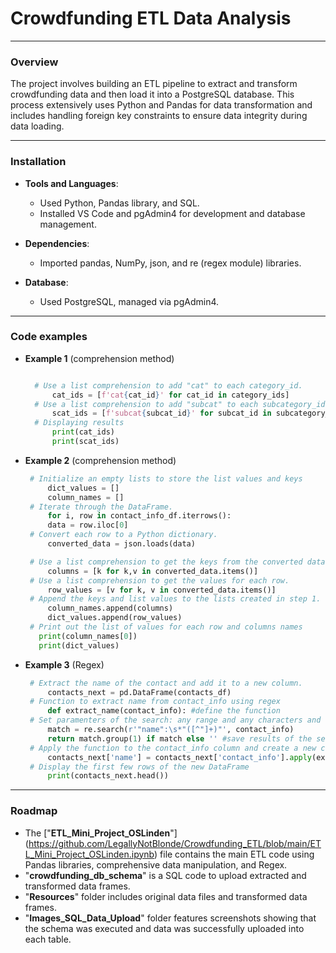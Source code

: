 # Crowdfunding ETL Data Analysis 
___

### Overview

The project involves building an ETL pipeline to extract and transform crowdfunding data and then load it into a PostgreSQL database. This process extensively uses Python and Pandas for data transformation and includes handling foreign key constraints to ensure data integrity during data loading.

___

### Installation

* **Tools and Languages**:

    * Used Python, Pandas library, and SQL.
    * Installed VS Code and pgAdmin4 for development and database management.
* **Dependencies**:
    * Imported pandas, NumPy, json, and re (regex module) libraries.
* **Database**:
    * Used PostgreSQL, managed via pgAdmin4.
___

### Code examples

* **Example 1** (comprehension method)
  ```python

    # Use a list comprehension to add "cat" to each category_id. 
        cat_ids = [f'cat{cat_id}' for cat_id in category_ids]
    # Use a list comprehension to add "subcat" to each subcategory_id.
        scat_ids = [f'subcat{subcat_id}' for subcat_id in subcategory_ids]
    # Displaying results 
        print(cat_ids)
        print(scat_ids)
  ```

* **Example 2** (comprehension method) 
   ```python
    # Initialize an empty lists to store the list values and keys
        dict_values = []
        column_names = []
    # Iterate through the DataFrame.
        for i, row in contact_info_df.iterrows():
        data = row.iloc[0]
    # Convert each row to a Python dictionary.
        converted_data = json.loads(data)

    # Use a list comprehension to get the keys from the converted data.
        columns = [k for k,v in converted_data.items()]
    # Use a list comprehension to get the values for each row.
        row_values = [v for k, v in converted_data.items()]
    # Append the keys and list values to the lists created in step 1.  
        column_names.append(columns)
        dict_values.append(row_values)
    # Print out the list of values for each row and columns names
      print(column_names[0])
      print(dict_values)
   ```

* **Example 3** (Regex)
   ```python
    # Extract the name of the contact and add it to a new column.
        contacts_next = pd.DataFrame(contacts_df)
    # Function to extract name from contact_info using regex
        def extract_name(contact_info): #define the function
    # Set paramenters of the search: any range and any characters and whitespaces after "name" except the double quote.
        match = re.search(r'"name":\s*"([^"]+)"', contact_info) 
        return match.group(1) if match else '' #save results of the search if the match is found
    # Apply the function to the contact_info column and create a new column 'name'
        contacts_next['name'] = contacts_next['contact_info'].apply(extract_name)
    # Display the first few rows of the new DataFrame
        print(contacts_next.head())

___
### Roadmap

* The ["**ETL_Mini_Project_OSLinden**"] (https://github.com/LegallyNotBlonde/Crowdfunding_ETL/blob/main/ETL_Mini_Project_OSLinden.ipynb) file contains the main ETL code using Pandas libraries, comprehensive data manipulation, and Regex.
* "**crowdfunding_db_schema**" is a SQL code to upload extracted and transformed data frames.
* "**Resources**" folder includes original data files and transformed data frames.
* "**Images_SQL_Data_Upload**" folder features screenshots showing that the schema was executed and data was successfully uploaded into each table.
